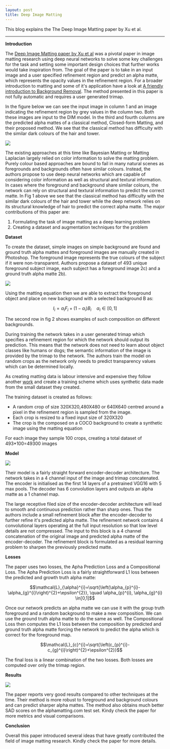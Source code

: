 ```yaml
---
layout: post
title: Deep Image Matting
---
```

This blog explains the The Deep Image Matting paper by Xu et al. 

---

**Introduction**

The [Deep Image Matting paper by Xu et al](https://arxiv.org/abs/1703.03872) was a pivotal paper in image matting research using deep neural networks to  solve some key challenges for the task and setting some important design choices that further works would take inspiration from. The goal of the paper is to take in an input image and a user specified refinement region and predict an alpha matte, which represents the opacity values in the refinement region. For a broader introduction to matting and some of it's application have a look at [A friendly introduction to Background Removal](https://bluesky314.github.io/bgremoval/). The method presented in this paper is not fully automatic and requires a user generated trimap.


In the figure below we can see the input image in column 1 and an image indicating the refinement region by grey values in the column two. Both these images are input to the DIM model. In the third and fourth columns are the predicted alpha mattes of a classical method, Closed-form Matting, and their proposed method. We see that the classical method has difficulty with the similar dark colours of the hair and tower. 

<img src="https://github.com/bluesky314/bluesky314.github.io/blob/master/images/DIM/DIMIntro.jpg?raw=true" >

The existing approaches at this time like Bayesian Matting or Matting Laplacian largely relied on color information to solve the matting problem. Purely colour based approaches are bound to fail in many natural scenes as foregrounds and backgrounds often have similar colours. Instead, the authors propose to use deep neural networks which are capable of considering color information as well as structural and textural information. In cases where the foreground and background share similar colours, the network can rely on structural and textural information to predict the correct matte. In Fig 1 above we see that the classical method has difficulty with the similar dark colours of the hair and tower while the deep network relies on its structural knowledge of hair to predict the correct alpha matte. The major contributions of this paper are:
1. Formulating the task of image matting as a deep learning problem
2. Creating a dataset and augmentation techniques for the problem


**Dataset**

To create the dataset, simple images on simple background are found and ground truth alpha mattes and foreground images are manually created in Photoshop. The foreground image represents the true colours of the subject if it were non-transparent. Authors propose a dataset of 493 unique foreground subject image, each subject has a foreground image 2c) and a ground truth alpha matte 2b).

<img src="https://github.com/bluesky314/bluesky314.github.io/blob/master/images/DIM/DIMData.jpg?raw=true" >

Using the matting equation then we are able to extract the foreground object and place on new background with a selected background B as:

$$I_{i}=\alpha_{i} F_{i}+\left(1-\alpha_{i}\right) B_{i} \quad \alpha_{i} \in[0,1]$$

The second row in fig 2 shows examples of such composition on different backgrounds. 

During training the network takes in a user generated trimap which specifies a refinement region for which the network should output its prediction. This means that the network does not need to learn about object classes like humans or dogs; the semantic information of the image is provided by the trimap to the network. The authors train the model on random crops as the network only needs to predict transparency values which can be determined locally. 

As creating matting data is labour intensive and expensive they follow another [work](https://link.springer.com/chapter/10.1007/978-3-642-33783-3_44) and create a training scheme which uses synthetic data made from the small dataset they created.

The training dataset is created as follows:
* A random crop of size 320X320,480X480 or 640X640 centred around a pixel in the refinement region is sampled from the image.
* Each crop is resized to a fixed input size of 320X320
* The crop is the composed on a COCO background to create a synthetic image using the matting equation

For each image they sample 100 crops, creating a total dataset of 493*100=49300 images

**Model**

<img src="https://github.com/bluesky314/bluesky314.github.io/blob/master/images/DIM/DIMModel.jpg?raw=true" >


Their model is a fairly straight forward encoder-decoder architecture. The network takes in a 4 channel input of the image and trimap concatenated. The encoder is initialised as the first 14 layers of a pretrained VGG16 with 5 max pools. The decoder has 6 convolution layers and outputs an alpha matte as a 1 channel map.

The large receptive filed size of the encoder-decoder architecture will lead to smooth and continuous prediction rather than sharp ones. Thus the authors include a small refinement block after the encoder-decoder to further refine it's predicted alpha matte. The refinement network contains 4 convolutional layers operating at the full input resolution so that low level details are not compressed. The input to this block is a 4 channel concatenation of the original image and predicted alpha matte of the encoder-decoder. The refinement block is formulated as a residual learning problem to sharpen the previously predicted matte.


**Losses**

The paper uses two losses, the Apha Prediction Loss and a Compositional Loss. 
The Apha Prediction Loss is a fairly straightforward L1 loss between the predicted and growth truth alpha matte:

$$\mathcal{L}_{\alpha}^{i}=\sqrt{\left(\alpha_{p}^{i}-\alpha_{g}^{i}\right)^{2}+\epsilon^{2}}, \quad \alpha_{p}^{i}, \alpha_{g}^{i} \in[0,1]$$

Once our network predicts an alpha matte we can use it with the group truth foreground and a random background to make a new composition. We can use the ground truth alpha matte to do the same as well. The  Compositional Loss then computes the L1 loss between the composition by predicted and ground truth alpha matte forcing the network to predict the alpha which is correct for the foreground map.

$$\mathcal{L}_{c}^{i}=\sqrt{\left(c_{p}^{i}-c_{g}^{i}\right)^{2}+\epsilon^{2}}$$

The final loss is a linear combination of the two losses. Both losses are computed over only the trimap region.

**Results**

<img src="https://github.com/bluesky314/bluesky314.github.io/blob/master/images/DIM/DIMResults.jpg?raw=true" >


The paper reports very good results compared to other techniques at the time. Their method is more robust to foreground and background colours and can predict sharper alpha mattes. The method also obtains much better SAD scores on the alphamatting.com test set. Kindy check the paper for more metrics and visual comparisons.


**Conclusion**

Overall this paper introduced several ideas that have greatly contributed the field of image matting research. Kindly check the paper for more details. 


